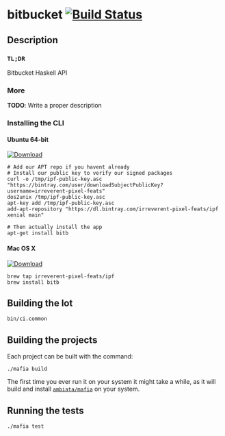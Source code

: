 # bitbucket [![Build Status](https://img.shields.io/travis/irreverent-pixel-feats/bitbucket.svg?style=flat)](https://travis-ci.org/irreverent-pixel-feats/bitbucket)

## Description

### `TL;DR`

Bitbucket Haskell API

### More

**TODO**: Write a proper description

### Installing the CLI

#### Ubuntu 64-bit

[![Download](https://api.bintray.com/packages/irreverent-pixel-feats/ipf/bitb/images/download.svg) ](https://bintray.com/irreverent-pixel-feats/ipf/bitb/_latestVersion)

``` shell
# Add our APT repo if you havent already
# Install our public key to verify our signed packages
curl -o /tmp/ipf-public-key.asc "https://bintray.com/user/downloadSubjectPublicKey?username=irreverent-pixel-feats"
dos2unix /tmp/ipf-public-key.asc
apt-key add /tmp/ipf-public-key.asc
add-apt-repository "https://dl.bintray.com/irreverent-pixel-feats/ipf xenial main"

# Then actually install the app
apt-get install bitb
```

#### Mac OS X

[![Download](https://api.bintray.com/packages/irreverent-pixel-feats/brew/bitb/images/download.svg) ](https://bintray.com/irreverent-pixel-feats/brew/bitb/_latestVersion)

``` shell
brew tap irreverent-pixel-feats/ipf
brew install bitb
```

## Building the lot

``` shell
bin/ci.common
```

## Building the projects

Each project can be built with the command:

``` shell
./mafia build
```

The first time you ever run it on your system it might take a while, as it will build and install
[`ambiata/mafia`](https://github.com/ambiata/mafia) on your system.

## Running the tests

``` shell
./mafia test
```
